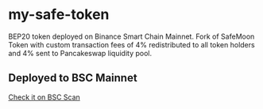 # my-safe-token
BEP20 token deployed on Binance Smart Chain Mainnet. Fork of SafeMoon Token with custom transaction fees of 4% redistributed to all token holders and 4% sent to Pancakeswap liquidity pool.


## Deployed to BSC Mainnet
[Check it on BSC Scan](https://bscscan.com/address/0x58A57A6EeC8648D964bAC6fE2158c17C19a69790)
